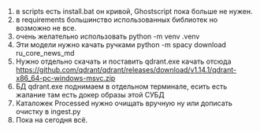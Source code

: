 
1. в scripts есть install.bat он кривой, Ghostscript пока больше не нужен.
2. в requirements большинство использованных библиотек но возможно не все.
3. очень желательно использовать python -m venv .venv
3. Эти модели нужно качать ручками python -m spacy download ru_core_news_md
4. Нужно отдельно скачать и поставить qdrant.exe качать отсюда https://github.com/qdrant/qdrant/releases/download/v1.14.1/qdrant-x86_64-pc-windows-msvc.zip
5. БД qdrant.exe поднимаем в отдельном терминале, есить есть жалание там есть докер образы этой СУБД
6. Каталожек Processed нужно очищать вручную ну или дописать очистку в ingest.py
7. Пока на сегодня всё.